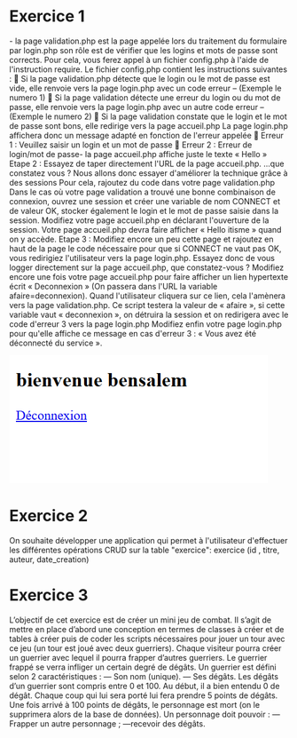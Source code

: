 <h1>Exercice 1</h1>
 - la page validation.php est la page appelée lors du traitement du formulaire par login.php son rôle est
de vérifier que les logins et mots de passe sont corrects. Pour cela, vous ferez appel à un fichier
config.php à l'aide de l'instruction require. Le fichier config.php contient les instructions suivantes :
<?php define(USERLOGIN', 'itisme') ; define('USERPASS', 'justme') ; ?>
 Si la page validation.php détecte que le login ou le mot de passe est vide, elle renvoie vers la
page login.php avec un code erreur – (Exemple le numero 1)
 Si la page validation détecte une erreur du login ou du mot de passe, elle renvoie vers la page
login.php avec un autre code erreur – (Exemple le numero 2)
 Si la page validation constate que le login et le mot de passe sont bons, elle redirige vers la
page accueil.php
La page login.php affichera donc un message adapté en fonction de l'erreur appelée
 Erreur 1 : Veuillez saisir un login et un mot de passe
 Erreur 2 : Erreur de login/mot de passe- la page accueil.php affiche juste le texte « Hello »
Etape 2 :
Essayez de taper directement l'URL de la page accueil.php. ...que constatez vous ?
Nous allons donc essayer d'améliorer la technique grâce à des sessions Pour cela, rajoutez du code
dans votre page validation.php
Dans le cas où votre page validation a trouvé une bonne combinaison de connexion, ouvrez une
session et créer une variable de nom CONNECT et de valeur OK, stocker également le login et le mot
de passe saisie dans la session.
Modifiez votre page accueil.php en déclarant l'ouverture de la session. Votre page accueil.php devra
faire afficher « Hello itisme » quand on y accède.
Etape 3 :
Modifiez encore un peu cette page et rajoutez en haut de la page le code nécessaire pour que si
CONNECT ne vaut pas OK, vous redirigiez l'utilisateur vers la page login.php.
Essayez donc de vous logger directement sur la page accueil.php, que constatez-vous ?
Modifiez encore une fois votre page accueil.php pour faire afficher un lien hypertexte écrit «
Deconnexion » (On passera dans l'URL la variable afaire=deconnexion). Quand l'utilisateur cliquera
sur ce lien, cela l'amènera vers la page validation.php. Ce script testera la valeur de « afaire », si cette
variable vaut « deconnexion », on détruira la session et on redirigera avec le code d'erreur 3 vers la
page login.php
Modifiez enfin votre page login.php pour qu'elle affiche ce message en cas d'erreur 3 : « Vous avez été
déconnecté du service ».

![Bienvenue](./images/bienvenue.png)

<h1>Exercice 2</h1>

On souhaite développer une application qui permet à l'utilisateur d'effectuer les différentes opérations
CRUD sur la table "exercice": exercice (id , titre, auteur, date_creation)
<h1>Exercice 3</h1>
L’objectif de cet exercice est de créer un mini jeu de combat. Il s’agit de mettre en place
d’abord une conception en termes de classes à créer et de tables à créer puis de coder les
scripts nécessaires pour jouer un tour avec ce jeu (un tour est joué avec deux guerriers).
Chaque visiteur pourra créer un guerrier avec lequel il pourra frapper d’autres guerriers. Le
guerrier frappé se verra infliger un certain degré de dégâts.
Un guerrier est défini selon 2 caractéristiques :
— Son nom (unique).
— Ses dégâts.
Les dégâts d’un guerrier sont compris entre 0 et 100. Au début, il a bien entendu 0 de dégât.
Chaque coup qui lui sera porté lui fera prendre 5 points de dégâts. Une fois arrivé à 100 points
de dégâts, le personnage est mort (on le supprimera alors de la base de données).
Un personnage doit pouvoir :
—Frapper un autre personnage ;
—recevoir des dégâts.



